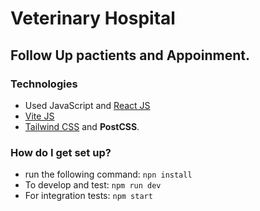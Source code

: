 # Veterinary Hospital

##  Follow Up pactients and Appoinment.


### Technologies 

- Used JavaScript and [React JS](https://reactjs.org/)
- [Vite JS](https://vitejs.dev/ )
- [Tailwind CSS](https://tailwindcss.com/) and **PostCSS**.


### How do I get set up?

- run the following command: `npn install`
- To develop and test: `npm run dev`
- For integration tests: `npm start`

